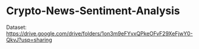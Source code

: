 # Crypto-News-Sentiment-Analysis
Dataset: https://drive.google.com/drive/folders/1on3m9eFYvxQPkeOFvF29XeFjwY0-QkvJ?usp=sharing
